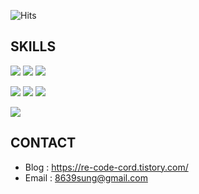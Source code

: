 
<!--방문자 수, 깃허브 팔로워 수-->
![Hits](https://hits.seeyoufarm.com/api/count/incr/badge.svg?url=https%3A%2F%2Fgithub.com%2F8639sung&count_bg=%23FFC500&title_bg=%23555555&icon=diaspora.svg&icon_color=%23FFDD00&title=visitors&edge_flat=false)

## SKILLS

<p>
<img src="https://img.shields.io/badge/Python-3776AB?style=for-the-badge&logo=Python&logoColor=white"/></a>
<img src="https://img.shields.io/badge/C-A8B9CC?style=for-the-badge&logo=C&logoColor=white"/></a>
<img src="https://img.shields.io/badge/C++-00599C?style=for-the-badge&logo=c%2B%2B&logoColor=white"/></a>
</p>
<p >
<img src="https://img.shields.io/badge/PyTorch-EE4C2C?style=for-the-badge&logo=PyTorch&logoColor=white"/></a>
<img src="https://img.shields.io/badge/TensorFlow-FF6F00?style=for-the-badge&logo=TensorFlow&logoColor=white"/></a>
<img src="https://img.shields.io/badge/WandB-FFBE00?style=for-the-badge&logo=Weights&Biases&logoColor=white"/></a>
</p>
<p >
<img src="https://img.shields.io/badge/Django-092E20?style=for-the-badge&logo=django&logoColor=white"/></a>
</p>


## CONTACT

- Blog : <https://re-code-cord.tistory.com/> 
- Email : <8639sung@gmail.com>

